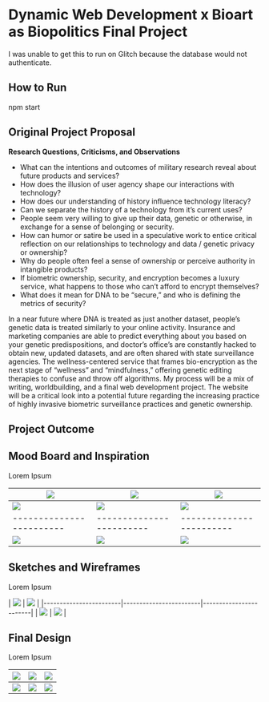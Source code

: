 # Dynamic Web Development x Bioart as Biopolitics Final Project

I was unable to get this to run on Glitch because the database would not authenticate.

## How to Run
npm start

## Original Project Proposal

**Research Questions, Criticisms, and Observations**
- What can the intentions and outcomes of military research reveal about future products and services?
- How does the illusion of user agency shape our interactions with technology?
- How does our understanding of history influence technology literacy?
- Can we separate the history of a technology from it’s current uses?
- People seem very willing to give up their data, genetic or otherwise, in exchange for a sense of belonging or security.
- How can humor or satire be used in a speculative work to entice critical reflection on our relationships to technology and data / genetic privacy or ownership?
- Why do people often feel a sense of ownership or perceive authority in intangible products?
- If biometric ownership, security, and encryption becomes a luxury service, what happens to those who can’t afford to encrypt themselves?
- What does it mean for DNA to be “secure,” and who is defining the metrics of security?

In a near future where DNA is treated as just another dataset, people’s genetic data is treated similarly to your online activity. Insurance and marketing companies are able to predict everything about you based on your genetic predispositions, and doctor’s office’s are constantly hacked to obtain new, updated datasets, and are often shared with state surveillance agencies. The wellness-centered service that frames bio-encryption as the next stage of “wellness” and “mindfulness,” offering genetic editing therapies to confuse and throw off algorithms. My process will be a mix of writing, worldbuilding, and a final web development project. The website will be a critical look into a potential future regarding the increasing practice of highly invasive biometric surveillance practices and genetic ownership.

## Project Outcome

## Mood Board and Inspiration

Lorem Ipsum

| ![](process_moodboard_01.png) | ![](process_moodboard_02.png) | ![](process_moodboard_03.png) |
|------------------------|------------------------|------------------------|
| ![](process_moodboard_04.png) | ![](process_moodboard_05.png) | ![](process_moodboard_06.png) |
|------------------------|------------------------|------------------------|
| ![](process_moodboard_07.png) | ![](process_moodboard_08.png) | ![](process_moodboard_09.webp) |


## Sketches and Wireframes

Lorem Ipsum

| ![](process_sketch.png) | ![](process_wirefreame_01.png) |
|------------------------|------------------------|------------------------|
| ![](process_wirefreame_02.png) | ![](process_wirefreame_03.png) |


## Final Design

Lorem Ipsum

| ![](process_moodboard01.png) | ![](process_moodboard01.png) | ![](process_moodboard01.png) |
|------------------------|------------------------|------------------------|
| ![](process_moodboard01.png) | ![](process_moodboard01.png) | ![](process_moodboard01.png) |

